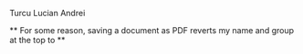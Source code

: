 Turcu Lucian Andrei

** For some reason, saving a document as PDF reverts my name and group at the top to <Company name> **